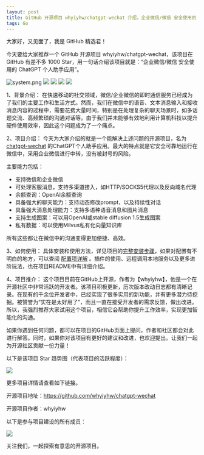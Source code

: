 ```yaml
---
layout: post
title: GitHub 开源项目 whyiyhw/chatgpt-wechat 介绍，企业微信/微信 安全使用的 ChatGPT 个人助手应用
tags: Go
---
```


大家好，又见面了，我是 GitHub 精选君！

今天要给大家推荐一个 GitHub 开源项目 whyiyhw/chatgpt-wechat，该项目在 GitHub 有差不多 1000 Star，用一句话介绍该项目就是：“企业微信/微信 安全使用的 ChatGPT 个人助手应用”。


![system.png](https://raw.githubusercontent.com/whyiyhw/chatgpt-wechat/master/./doc/system.png)
![](https://raw.githubusercontent.com/whyiyhw/chatgpt-wechat/master/./doc/support01.jpg)
![](https://raw.githubusercontent.com/whyiyhw/chatgpt-wechat/master/./doc/support02.jpg)
![](https://raw.githubusercontent.com/whyiyhw/chatgpt-wechat/master/./doc/support03.jpg)
![](https://raw.githubusercontent.com/whyiyhw/chatgpt-wechat/master/./doc/support04.png)



1、背景介绍：
在快速移动的社交领域，微信/企业微信的即时通信服务已经成为了我们的主要工作和生活方式。然而，我们在微信中的语音、文本消息输入和接收消息内容的过程中，需要花费大量时间，特别是在处理复杂的聊天场景时，如多话题交流、高频繁琐的沟通对话等。由于我们并未能够有效地利用计算机科技以提升硬件使用效率，因此这个问题成为了一个痛点。

2、项目介绍：
今天为大家介绍的就是一个能解决上述问题的开源项目，名为 [chatgpt-wechat](https://github.com/whyiyhw/chatgpt-wechat) 的ChatGPT个人助手应用。最大的特点就是它安全可靠地运行在微信中，采用企业微信进行中转，没有被封号的风险。

主要能力包括：
- 支持微信和企业微信
- 可处理客服消息，支持多渠道接入，如HTTP/SOCKS5代理以及反向域名代理
- 余额查询：OpenAI余额查询
- 具备强大的聊天能力：支持动态修改prompt，以及持续性对话
- 具备强大消息处理能力：支持多语种语音消息和图片消息
- 支持生成图案：可以用OpenAI或stable diffusion 1.5生成图案
- 私有数据：可以使用Milvus私有化向量知识库

所有这些都让在微信中的沟通变得更加便捷、高效。

3、如何使用：
具体安装和使用方法，详见项目的[完整安装步骤](./doc/install.md)，如果对配置有不明白的地方，可以查阅 [配置项详解](./doc/config.md) 。插件的使用、远程调用本地服务以及更多进阶玩法，也在项目README中有详细介绍。

4、项目推介：
这个项目目前在GitHub上开源，作者为【whyiyhw】，他是一个在开源社区中非常活跃的开发者。该项目积极更新，历次版本改动日志都有清晰记录。在现有的千余位开发者中，已经实现了很多实用的新功能，并有更多潜力待挖掘。被赞誉为“实在是太好用了”，而且一直在接受开发者的需求反馈，做出改进。所以，我强烈推荐大家试用这个项目，相信它会帮助你提升工作效率，实现更加智能化的沟通。

如果你遇到任何问题，都可以在项目的GitHub页面上提问，作者和社区都会对此进行解答。同时，如果你对该项目有更好的建议和改进，也欢迎提出。让我们一起为开源社区贡献一份力量！


以下是该项目 Star 趋势图（代表项目的活跃程度）：

![](https://api.star-history.com/svg?repos=whyiyhw/chatgpt-wechat&type=Timeline)

更多项目详情请查看如下链接。

开源项目地址：https://github.com/whyiyhw/chatgpt-wechat 

开源项目作者：whyiyhw

以下是参与项目建设的所有成员：

![](https://contrib.rocks/image?repo=whyiyhw/chatgpt-wechat)

关注我们，一起探索有意思的开源项目。

